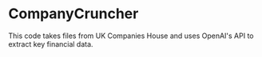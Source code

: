 # CompanyCruncher

This code takes files from UK Companies House and uses OpenAI's API to extract key financial data. 
